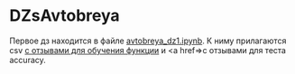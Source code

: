# DZsAvtobreya

Первое дз находится в файле <a href="https://github.com/PavelAstafyev/DZsAvtobreya/blob/main/avtobreya_dz1.ipynb">avtobreya_dz1.ipynb</a>. К ниму прилагаются csv <a href=https://github.com/PavelAstafyev/DZsAvtobreya/blob/main/revs.csv>с отзывами для обучения функции</a> и <a href=>с отзывами для теста accuracy</a>.

